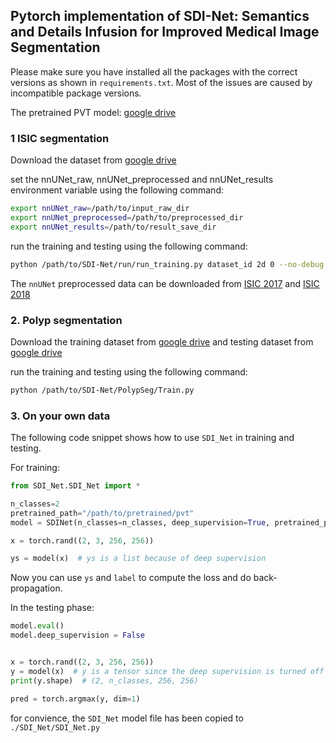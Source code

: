 ## Pytorch implementation of SDI-Net: Semantics and Details Infusion for Improved Medical Image Segmentation

Please make sure you have installed all the packages with the correct versions as shown in `requirements.txt`. Most of the issues are caused by incompatible package versions.

The pretrained PVT model: [google drive](https://drive.google.com/drive/folders/1Eu8v9vMRvt-dyCH0XSV2i77lAd62nPXV)
### 1 ISIC segmentation

Download the dataset from [google drive](https://drive.google.com/file/d/1XM10fmAXndVLtXWOt5G0puYSQyI2veWy/view?usp=sharing)

set the nnUNet_raw, nnUNet_preprocessed and nnUNet_results environment variable using the following command:

```bash
export nnUNet_raw=/path/to/input_raw_dir
export nnUNet_preprocessed=/path/to/preprocessed_dir
export nnUNet_results=/path/to/result_save_dir
```

run the training and testing using the following command:
```bash
python /path/to/SDI-Net/run/run_training.py dataset_id 2d 0 --no-debug -tr ISICTrainer --c
```

The `nnUNet` preprocessed data can be downloaded from [ISIC 2017](https://drive.google.com/drive/folders/1Q8VQXhQd5T4Z7kS2SnqygedtYSJSSN75?usp=sharing) and [ISIC 2018](https://drive.google.com/drive/folders/1LMJsdvGDEYRJbX3XQAcjYuOIYhlhvtQF?usp=sharing)

### 2. Polyp segmentation

Download the training dataset from [google drive](https://drive.google.com/file/d/1YiGHLw4iTvKdvbT6MgwO9zcCv8zJ_Bnb/view?usp=sharing) and testing dataset from [google drive](https://drive.google.com/file/d/1Y2z7FD5p5y31vkZwQQomXFRB0HutHyao/view?usp=sharing)

run the training and testing using the following command:
```bash
python /path/to/SDI-Net/PolypSeg/Train.py
```

### 3. On your own data

The following code snippet shows how to use `SDI_Net` in training and testing.

For training:

```python
from SDI_Net.SDI_Net import *

n_classes=2
pretrained_path="/path/to/pretrained/pvt"
model = SDINet(n_classes=n_classes, deep_supervision=True, pretrained_path=pretrained_path)

x = torch.rand((2, 3, 256, 256))

ys = model(x)  # ys is a list because of deep supervision

```

Now you can use `ys` and `label` to compute the loss and do back-propagation.

In the testing phase:

```python
model.eval()
model.deep_supervision = False


x = torch.rand((2, 3, 256, 256))
y = model(x)  # y is a tensor since the deep supervision is turned off in the testing phase
print(y.shape)  # (2, n_classes, 256, 256)

pred = torch.argmax(y, dim=1)
```

for convience, the `SDI_Net` model file has been copied to `./SDI_Net/SDI_Net.py`
